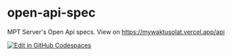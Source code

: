 # open-api-spec

MPT Server's Open Api specs. View on https://mywaktusolat.vercel.app/api

[![Edit in GitHub Codespaces](https://github.com/codespaces/badge.svg)](https://codespaces.new/mptwaktusolat/open-api-spec)
